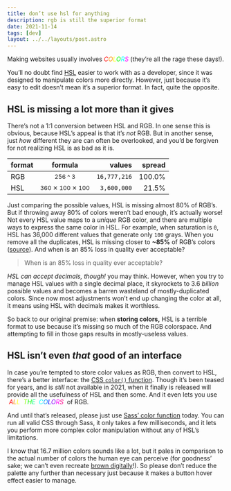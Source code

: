 ```yaml
---
title: don’t use hsl for anything
description: rgb is still the superior format
date: 2021-11-14
tags: [dev]
layout: ../../layouts/post.astro
---
```


Making websites usually involves <em><span
style="color:#f00">C</span><span style="color:#f80">O</span><span
style="color:#ff0">L</span><span style="color:#0f0">O</span><span
style="color:#0ff">R</span><span style="color:#f0f">S</span></em> (they’re all
the rage these days!).

You’ll no doubt find [HSL] easier to work with as a developer, since it was
designed to manipulate colors more directly. However, just because it’s easy to
edit doesn’t mean it’s a superior format. In fact, quite the opposite.

## HSL is missing a lot more than it gives

There’s not a 1:1 conversion between HSL and RGB. In one sense this is obvious,
because HSL’s appeal is that it’s _not_ RGB. But in another sense, just _how_
different they are can often be overlooked, and you’d be forgiven for not
realizing HSL is as bad as it is.

| format |            formula             |       values | spread |
| ------ | :----------------------------: | -----------: | -----: |
| RGB    |     <small>256 ^ 3</small>     | `16,777,216` | 100.0% |
| HSL    | <small>360 ✕ 100 ✕ 100</small> |  `3,600,000` |  21.5% |

Just comparing the possible values, HSL is missing almost 80% of RGB’s. But if
throwing away 80% of colors weren’t bad enough, it’s actually worse! Not every
HSL value maps to a _unique_ RGB color, and there are multiple ways to express
the same color in HSL. For example, when saturation is `0`, HSL has 36,000
different values that generate only `100` grays. When you remove all the
duplicates, HSL is missing closer to
**~85%** of RGB’s colors
([source](https://gist.github.com/drwpow/0fabf0cc932285ad023ca39e6f9ed35d)).
And when is an 85% loss in quality ever acceptable?

> When is an 85% loss in quality ever acceptable?

_HSL can accept decimals, though!_ you may think. However, when you try to
manage HSL values with a single decimal place, it skyrockets to 3.6 _billion_
possible values and becomes a barren wasteland of mostly-duplicated colors.
Since now most adjustments won’t end up changing the color at all, it means
using HSL with decimals makes it worthless.

So back to our original premise: when **storing colors,** HSL is a terrible
format to use because it’s missing so much of the RGB colorspace. And
attempting to fill in those gaps results in mostly-useless values.

## HSL isn’t even _that_ good of an interface

In case you’re tempted to store color values as RGB, then convert to HSL,
there’s a better interface: the [CSS `color()` function][color]. Though it’s
been teased for years, and is _still_ not available in 2021, when it finally is
released will provide all the usefulness of HSL and then some. And it even lets
you use &nbsp;<em><span style="color:#f00">A</span><span
style="color:#f80">L</span><span
style="color:#ff0">L</span>&nbsp;&nbsp;<span
style="color:#8f0">T</span><span style="color:#0f0">H</span><span
style="color:#0f8">E</span>&nbsp;&nbsp;<span
style="color:#0ff">C</span><span style="color:#08f">O</span><span
style="color:#00f">L</span><span style="color:#80f">O</span><span
style="color:#f0f">R</span><span style="color:#f08">S</span></em>&nbsp; of RGB.

And until that’s released, please just use [Sass’ color function][sass] today.
You can run all valid CSS through Sass, it only takes a few milliseconds, and it
lets you perform more complex color manipulation without any of HSL’s
limitations.

I know that 16.7 million colors sounds like a lot, but it pales in comparison to
the actual number of colors the human eye can perceive (for goodness’ sake; we
can’t even recreate [brown digitally][brown]!). So please don’t reduce the
palette any further than necessary just because it makes a button hover effect
easier to manage.

[brown]: https://youtube.com/v/wh4aWZRtTwU
[color]: https://developer.mozilla.org/en-US/docs/Web/CSS/color_value/color()
[hsl]: https://developer.mozilla.org/en-US/docs/Web/CSS/color_value/hsl()
[sass]: https://sass-lang.com/documentation/modules/color
